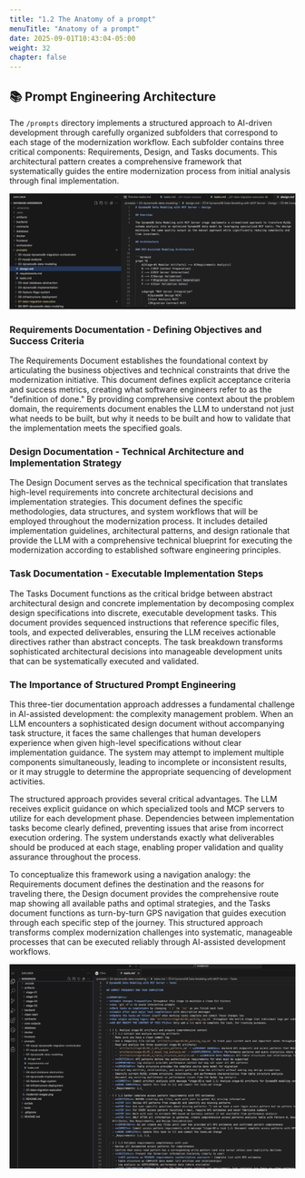 ```yaml
---
title: "1.2 The Anatomy of a prompt"
menuTitle: "Anatomy of a prompt"
date: 2025-09-01T10:43:04-05:00
weight: 32
chapter: false
---
```


## 📚 Prompt Engineering Architecture

The `/prompts` directory implements a structured approach to AI-driven development through carefully organized subfolders that correspond to each stage of the modernization workflow. Each subfolder contains three critical components: Requirements, Design, and Tasks documents. This architectural pattern creates a comprehensive framework that systematically guides the entire modernization process from initial analysis through final implementation.

![Prompts](/static/images/modernizr/1/workflow-prompt-01.png)

### Requirements Documentation - Defining Objectives and Success Criteria

The Requirements Document establishes the foundational context by articulating the business objectives and technical constraints that drive the modernization initiative. This document defines explicit acceptance criteria and success metrics, creating what software engineers refer to as the "definition of done." By providing comprehensive context about the problem domain, the requirements document enables the LLM to understand not just what needs to be built, but why it needs to be built and how to validate that the implementation meets the specified goals.

### Design Documentation - Technical Architecture and Implementation Strategy  

The Design Document serves as the technical specification that translates high-level requirements into concrete architectural decisions and implementation strategies. This document defines the specific methodologies, data structures, and system workflows that will be employed throughout the modernization process. It includes detailed implementation guidelines, architectural patterns, and design rationale that provide the LLM with a comprehensive technical blueprint for executing the modernization according to established software engineering principles.

### Task Documentation - Executable Implementation Steps

The Tasks Document functions as the critical bridge between abstract architectural design and concrete implementation by decomposing complex design specifications into discrete, executable development tasks. This document provides sequenced instructions that reference specific files, tools, and expected deliverables, ensuring the LLM receives actionable directives rather than abstract concepts. The task breakdown transforms sophisticated architectural decisions into manageable development units that can be systematically executed and validated.

### The Importance of Structured Prompt Engineering

This three-tier documentation approach addresses a fundamental challenge in AI-assisted development: the complexity management problem. When an LLM encounters a sophisticated design document without accompanying task structure, it faces the same challenges that human developers experience when given high-level specifications without clear implementation guidance. The system may attempt to implement multiple components simultaneously, leading to incomplete or inconsistent results, or it may struggle to determine the appropriate sequencing of development activities.

The structured approach provides several critical advantages. The LLM receives explicit guidance on which specialized tools and MCP servers to utilize for each development phase. Dependencies between implementation tasks become clearly defined, preventing issues that arise from incorrect execution ordering. The system understands exactly what deliverables should be produced at each stage, enabling proper validation and quality assurance throughout the process.

To conceptualize this framework using a navigation analogy: the Requirements document defines the destination and the reasons for traveling there, the Design document provides the comprehensive route map showing all available paths and optimal strategies, and the Tasks document functions as turn-by-turn GPS navigation that guides execution through each specific step of the journey. This structured approach transforms complex modernization challenges into systematic, manageable processes that can be executed reliably through AI-assisted development workflows.

![Tasks](/static/images/modernizr/1/workflow-prompt-02.png)
